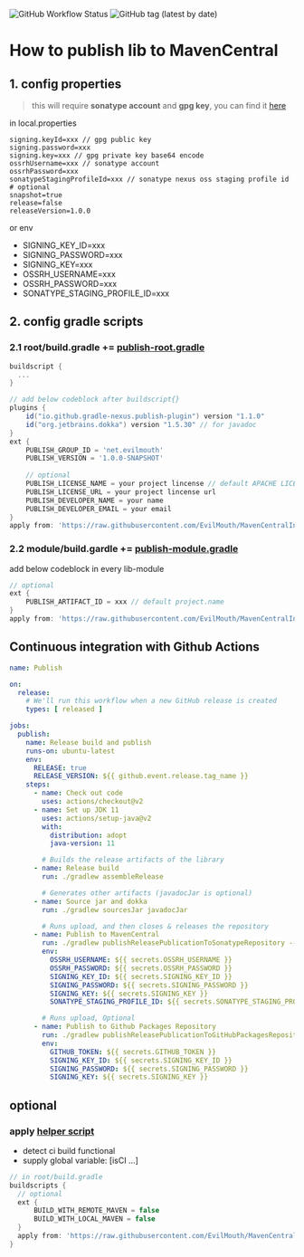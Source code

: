![GitHub Workflow Status](https://img.shields.io/github/workflow/status/evilmouth/mavencentralinstruction/Publish%20Snapshot)
![GitHub tag (latest by date)](https://img.shields.io/github/v/tag/evilmouth/mavencentralinstruction?label=latest_tag)

# How to publish lib to MavenCentral

## 1. config properties

> this will require **sonatype account** and **gpg key**, you can find it [here](https://getstream.io/blog/publishing-libraries-to-mavencentral-2021/)

in local.properties

```properties
signing.keyId=xxx // gpg public key
signing.password=xxx
signing.key=xxx // gpg private key base64 encode
ossrhUsername=xxx // sonatype account
ossrhPassword=xxx
sonatypeStagingProfileId=xxx // sonatype nexus oss staging profile id
# optional
snapshot=true
release=false
releaseVersion=1.0.0
```

or env

- SIGNING_KEY_ID=xxx
- SIGNING_PASSWORD=xxx
- SIGNING_KEY=xxx
- OSSRH_USERNAME=xxx
- OSSRH_PASSWORD=xxx
- SONATYPE_STAGING_PROFILE_ID=xxx

## 2. config gradle scripts

### 2.1 root/build.gradle += [publish-root.gradle](https://github.com/EvilMouth/MavenCentralInstruction/blob/3.0.0/scripts/publish-root.gradle)

```groovy
buildscript {
  ...
}

// add below codeblock after buildscript{}
plugins {
    id("io.github.gradle-nexus.publish-plugin") version "1.1.0"
    id("org.jetbrains.dokka") version "1.5.30" // for javadoc
}
ext {
    PUBLISH_GROUP_ID = 'net.evilmouth'
    PUBLISH_VERSION = '1.0.0-SNAPSHOT'
    
    // optional
    PUBLISH_LICENSE_NAME = your project lincense // default APACHE LICENSE, VERSION 2.0
    PUBLISH_LICENSE_URL = your project lincense url
    PUBLISH_DEVELOPER_NAME = your name
    PUBLISH_DEVELOPER_EMAIL = your email
}
apply from: 'https://raw.githubusercontent.com/EvilMouth/MavenCentralInstruction/3.0.0/scripts/publish-root.gradle'
```

### 2.2 module/build.gardle += [publish-module.gradle](https://github.com/EvilMouth/MavenCentralInstruction/blob/3.0.0/scripts/publish-module.gradle)

add below codeblock in every lib-module

```groovy
// optional
ext {
    PUBLISH_ARTIFACT_ID = xxx // default project.name
}
apply from: 'https://raw.githubusercontent.com/EvilMouth/MavenCentralInstruction/3.0.0/scripts/publish-module.gradle'
```

## Continuous integration with Github Actions

```yml
name: Publish

on:
  release:
    # We'll run this workflow when a new GitHub release is created
    types: [ released ]

jobs:
  publish:
    name: Release build and publish
    runs-on: ubuntu-latest
    env:
      RELEASE: true
      RELEASE_VERSION: ${{ github.event.release.tag_name }}
    steps:
      - name: Check out code
        uses: actions/checkout@v2
      - name: Set up JDK 11
        uses: actions/setup-java@v2
        with:
          distribution: adopt
          java-version: 11

        # Builds the release artifacts of the library
      - name: Release build
        run: ./gradlew assembleRelease

        # Generates other artifacts (javadocJar is optional)
      - name: Source jar and dokka
        run: ./gradlew sourcesJar javadocJar

        # Runs upload, and then closes & releases the repository
      - name: Publish to MavenCentral
        run: ./gradlew publishReleasePublicationToSonatypeRepository --max-workers 1 closeAndReleaseSonatypeStagingRepository
        env:
          OSSRH_USERNAME: ${{ secrets.OSSRH_USERNAME }}
          OSSRH_PASSWORD: ${{ secrets.OSSRH_PASSWORD }}
          SIGNING_KEY_ID: ${{ secrets.SIGNING_KEY_ID }}
          SIGNING_PASSWORD: ${{ secrets.SIGNING_PASSWORD }}
          SIGNING_KEY: ${{ secrets.SIGNING_KEY }}
          SONATYPE_STAGING_PROFILE_ID: ${{ secrets.SONATYPE_STAGING_PROFILE_ID }}

        # Runs upload, Optional
      - name: Publish to Github Packages Repository
        run: ./gradlew publishReleasePublicationToGitHubPackagesRepository
        env:
          GITHUB_TOKEN: ${{ secrets.GITHUB_TOKEN }}
          SIGNING_KEY_ID: ${{ secrets.SIGNING_KEY_ID }}
          SIGNING_PASSWORD: ${{ secrets.SIGNING_PASSWORD }}
          SIGNING_KEY: ${{ secrets.SIGNING_KEY }}
```

## optional

### apply [helper script](https://github.com/EvilMouth/MavenCentralInstruction/blob/3.0.0/scripts/helper.gradle)

- detect ci build functional
- supply global variable: [isCI ...]

```groovy
// in root/build.gradle
buildscripts {
  // optional
  ext {
      BUILD_WITH_REMOTE_MAVEN = false
      BUILD_WITH_LOCAL_MAVEN = false
  }
  apply from: 'https://raw.githubusercontent.com/EvilMouth/MavenCentralInstruction/3.0.0/scripts/helper.gradle'
}
```